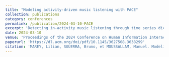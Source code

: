 ```yaml
---
title: "Modeling activity-driven music listening with PACE"
collection: publications
category: conferences
permalink: /publication/2024-03-10-PACE
excerpt: 'Detecting in-activity music listening through time series dictionary learning.'
date: 2024-03-10
venue: 'Proceedings of the 2024 Conference on Human Information Interaction and Retrieval.'
paperurl: 'https://dl.acm.org/doi/pdf/10.1145/3627508.3638299'
citation: 'MAREY, Lilian, SGUERRA, Bruno, et MOUSSALLAM, Manuel. Modeling activity-driven music listening with pace. In : Proceedings of the 2024 Conference on Human Information Interaction and Retrieval. 2024. p. 346-351.'
---
```

